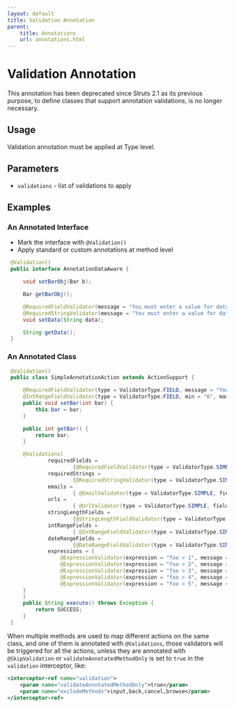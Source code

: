 ```yaml
---
layout: default
title: Validation Annotation
parent:
    title: Annotations
    url: annotations.html
---
```


# Validation Annotation

This annotation has been deprecated since Struts 2.1 as its previous purpose, to define classes that support annotation validations,
is no longer necessary.

## Usage

Validation annotation must be applied at Type level.

## Parameters

- `validations` - list of validations to apply

## Examples

### An Annotated Interface

- Mark the interface with `@Validation()`
- Apply standard or custom annotations at method level

```java
 @Validation()
 public interface AnnotationDataAware {

     void setBarObj(Bar b);

     Bar getBarObj();

     @RequiredFieldValidator(message = "You must enter a value for data.")
     @RequiredStringValidator(message = "You must enter a value for data.")
     void setData(String data);

     String getData();
 }

```

### An Annotated Class

```java
 @Validation()
 public class SimpleAnnotationAction extends ActionSupport {

     @RequiredFieldValidator(type = ValidatorType.FIELD, message = "You must enter a value for bar.")
     @IntRangeFieldValidator(type = ValidatorType.FIELD, min = "6", max = "10", message = "bar must be between ${min} and ${max}, current value is ${bar}.")
     public void setBar(int bar) {
         this.bar = bar;
     }

     public int getBar() {
         return bar;
     }

     @Validations(
             requiredFields =
                     {@RequiredFieldValidator(type = ValidatorType.SIMPLE, fieldName = "customfield", message = "You must enter a value for field.")},
             requiredStrings =
                     {@RequiredStringValidator(type = ValidatorType.SIMPLE, fieldName = "stringisrequired", message = "You must enter a value for string.")},
             emails =
                     { @EmailValidator(type = ValidatorType.SIMPLE, fieldName = "emailaddress", message = "You must enter a value for email.")},
             urls =
                     { @UrlValidator(type = ValidatorType.SIMPLE, fieldName = "hreflocation", message = "You must enter a value for email.")},
             stringLengthFields =
                     {@StringLengthFieldValidator(type = ValidatorType.SIMPLE, trim = true, minLength="10" , maxLength = "12", fieldName = "needstringlength", message = "You must enter a stringlength.")},
             intRangeFields =
                     { @IntRangeFieldValidator(type = ValidatorType.SIMPLE, fieldName = "intfield", min = "6", max = "10", message = "bar must be between ${min} and ${max}, current value is ${bar}.")},
             dateRangeFields =
                     {@DateRangeFieldValidator(type = ValidatorType.SIMPLE, fieldName = "datefield", min = "-1", max = "99", message = "bar must be between ${min} and ${max}, current value is ${bar}.")},
             expressions = {
                 @ExpressionValidator(expression = "foo > 1", message = "Foo must be greater than Bar 1. Foo = ${foo}, Bar = ${bar}."),
                 @ExpressionValidator(expression = "foo > 2", message = "Foo must be greater than Bar 2. Foo = ${foo}, Bar = ${bar}."),
                 @ExpressionValidator(expression = "foo > 3", message = "Foo must be greater than Bar 3. Foo = ${foo}, Bar = ${bar}."),
                 @ExpressionValidator(expression = "foo > 4", message = "Foo must be greater than Bar 4. Foo = ${foo}, Bar = ${bar}."),
                 @ExpressionValidator(expression = "foo > 5", message = "Foo must be greater than Bar 5. Foo = ${foo}, Bar = ${bar}.")
     }
     )
     public String execute() throws Exception {
         return SUCCESS;
     }
 }

```

When multiple methods are used to map different actions on the same class, and one of them is annotated with `@Validations`, 
those validators will be triggered for all the actions, unless they are annotated with `@SkipValidation` or `validateAnnotatedMethodOnly`
is set to `true` in the `validation` interceptor, like:

```xml 
<interceptor-ref name="validation">
    <param name="validateAnnotatedMethodOnly">true</param>
    <param name="excludeMethods">input,back,cancel,browse</param>
</interceptor-ref>
``` 
